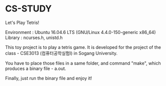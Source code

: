 # CS-STUDY
Let's Play Tetris!

Environment : Ubuntu 16.04.6 LTS (GNU/Linux 4.4.0-150-generic x86_64)
Library : ncurses.h, unistd.h

This toy project is to play a tetris game. It is developed for the project of the class - CSE3013 (컴퓨터공학실험I) in Sogang University.

You have to place those files in a same folder, and command "make", which produces a binary file - a.out.

Finally, just run the binary file and enjoy it!
